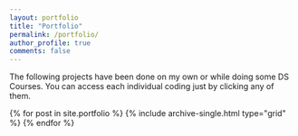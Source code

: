```yaml
---
layout: portfolio
title: "Portfolio"
permalink: /portfolio/
author_profile: true
comments: false
---
```

The following projects have been done on my own or while doing some DS Courses. You can access each individual coding just by clicking any of them.


<div class="grid__wrapper">
  {% for post in site.portfolio %}
    {% include archive-single.html type="grid" %}
  {% endfor %}
</div>
